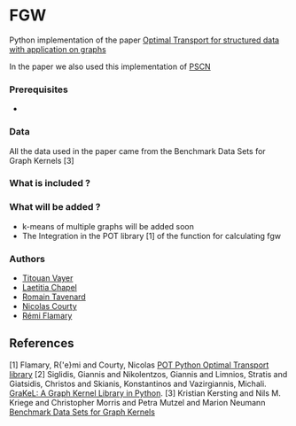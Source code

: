 # FGW

Python implementation of the paper [Optimal Transport for structured data with application on graphs
](https://arxiv.org/abs/1805.09114) 

In the paper we also used this implementation of [PSCN](https://github.com/tvayer/PSCN)

### Prerequisites

*

### Data 

All the data used in the paper came from the Benchmark Data Sets for Graph Kernels [3]

### What is included ?


### What will be added ?

* k-means of multiple graphs will be added soon
* The Integration in the POT library [1] of the function for calculating fgw 

### Authors

* [Titouan Vayer](https://github.com/tvayer)
* [Laetitia Chapel](https://github.com/lchapel)
* [Romain Tavenard](https://github.com/rtavenar)
* [Nicolas Courty](https://github.com/ncourty)
* [Rémi Flamary](https://github.com/rflamary)


## References

[1] Flamary, R{'e}mi and Courty, Nicolas [POT Python Optimal Transport library](https://github.com/rflamary/POT)
[2] Siglidis, Giannis and Nikolentzos, Giannis and Limnios, Stratis and Giatsidis, Christos and Skianis, Konstantinos and Vazirgiannis, Michali. [GraKeL: A Graph Kernel Library in Python](https://github.com/ysig/GraKeL).
[3] Kristian Kersting and Nils M. Kriege and Christopher Morris and Petra Mutzel and Marion Neumann [Benchmark Data Sets for Graph Kernels](http://graphkernels.cs.tu-dortmund.de)
